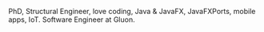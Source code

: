 PhD, Structural Engineer, love coding, Java & JavaFX, JavaFXPorts, mobile apps, IoT. Software Engineer at Gluon.
